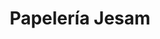 ---
title: "Papelería Jesam"
url: /cholula-de-rivadavia/papeleria-jesam/
shop: material de oficina
---